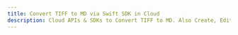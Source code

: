 ---title: Convert TIFF to MD via Swift SDK in Clouddescription: Cloud APIs & SDKs to Convert TIFF to MD. Also Create, Edit & Render Microsoft Word & OpenOffice documents in the Cloud.---
